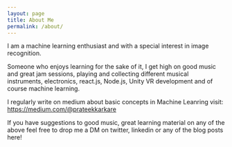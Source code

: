 ```yaml
---
layout: page
title: About Me
permalink: /about/
---
```


I am a machine learning enthusiast and with a special interest in image recognition.

Someone who enjoys learning for the sake of it, I get high on good music and great jam sessions, playing and collecting different musical instruments, electronics, react.js, Node.js, Unity VR development and of course machine learning.

I regularly write on medium about basic concepts in Machine Leanring visit: https://medium.com/@prateekkarkare

If you have suggestions to good music, great learning material on any of the above feel free to drop me a DM on twitter, linkedin or any of the blog posts here!
